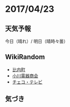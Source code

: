 # 2017/04/23

## 天気予報

今日（晴れ）/ 明日（晴時々曇）

## WikiRandom

* [比内町](https://ja.wikipedia.org/wiki/%E6%AF%94%E5%86%85%E7%94%BA)
* [小川電器商会](https://ja.wikipedia.org/wiki/%E5%B0%8F%E5%B7%9D%E9%9B%BB%E5%99%A8%E5%95%86%E4%BC%9A)
* [チェコ・テレビ](https://ja.wikipedia.org/wiki/%E3%83%81%E3%82%A7%E3%82%B3%E3%83%BB%E3%83%86%E3%83%AC%E3%83%93)

## 気づき


